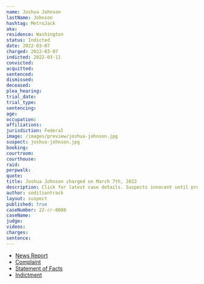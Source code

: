 ```yaml
---
name: Joshua Johnson
lastName: Johnson
hashtag: MetroJack
aka:
residence: Washington
status: Indicted
date: 2022-03-07
charged: 2022-03-07
indicted: 2022-03-11
convicted:
acquitted:
sentenced:
dismissed:
deceased:
plea_hearing:
trial_date:
trial_type:
sentencing:
age:
occupation:
affiliations:
jurisdiction: Federal
image: /images/preview/joshua-johnson.jpg
suspect: joshua-johnson.jpg
booking:
courtroom:
courthouse:
raid:
perpwalk:
quote:
title: Joshua Johnson charged on March 7th, 2022
description: Click for latest case details. Suspects innocent until proven guilty.
author: seditiontrack
layout: suspect
published: true
caseNumber: 22-cr-0080
caseName:
judge:
videos:
charges:
sentence:
---
```

- [News Report](https://www.rawstory.com/ma-2657044063/)
- [Complaint](https://www.justice.gov/usao-dc/case-multi-defendant/file/1487181/download)
- [Statement of Facts](https://www.justice.gov/usao-dc/case-multi-defendant/file/1487186/download)
- [Indictment](https://www.justice.gov/usao-dc/case-multi-defendant/file/1487191/download)
